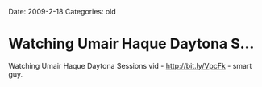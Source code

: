 Date: 2009-2-18
Categories: old

# Watching Umair Haque Daytona S...

Watching Umair Haque Daytona Sessions vid - <a href="http://bit.ly/VpcFk" rel="nofollow">http://bit.ly/VpcFk</a> - smart guy.

